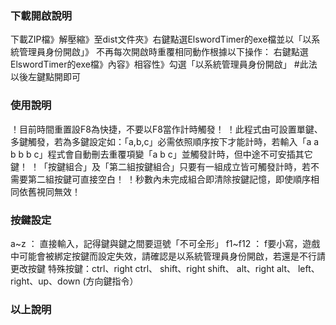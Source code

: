 ### 下載開啟說明 ###
下載ZIP檔》解壓縮》至dist文件夾》右鍵點選ElswordTimer的exe檔並以「以系統管理員身份開啟」》
不再每次開啟時重覆相同動作根據以下操作：
右鍵點選ElswordTimer的exe檔》內容》相容性》勾選「以系統管理員身份開啟」  #此法以後左鍵點開即可

### 使用說明 ###
！目前時間重置設F8為快捷，不要以F8當作計時觸發！
！此程式由可設置單鍵、多鍵觸發，若為多鍵設定如：「a,b,c」必需依照順序按下才能計時，若輸入「a a b b b c」程式會自動刪去重覆項變「a b c」並觸發計時，但中途不可安插其它鍵！
！「按鍵組合」及「第二組按鍵組合」只要有一組成立皆可觸發計時，若不需要第二組按鍵可直接空白！
！秒數內未完成組合即清除按鍵記憶，即使順序相同依舊視同無效！

### 按鍵設定 ###
a~z ： 直接輸入，記得鍵與鍵之間要逗號「不可全形」
f1~f12 ： f要小寫，遊戲中可能會被綁定按鍵而設定失效，請確認是以系統管理員身份開啟，若還是不行請更改按鍵
特殊按鍵：ctrl、right ctrl、
         shift、right shift、
         alt、right alt、
         left、right、up、down (方向鍵指令）

### 以上說明 ###
